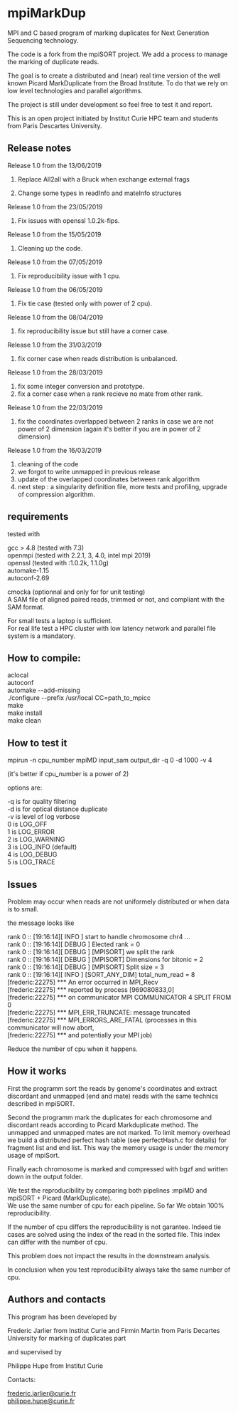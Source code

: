 # mpiMarkDup

MPI and C based program of marking duplicates for Next Generation Sequencing technology.<br /> 

The code is a fork from the mpiSORT project. We add a process to manage the marking of duplicate reads.

The goal is to create a distributed and (near) real time version of the well known Picard MarkDuplicate from the Broad Institute. To do that we rely on low level  technologies and parallel algorithms.<br />

The project is still under development so feel free to test it and report.

This is an open project initiated by Institut Curie HPC team and students from Paris Descartes University.

Release notes 
-------------

Release 1.0 from the 13/06/2019 <br />

1) Replace All2all with a Bruck when exchange external frags <br />

2) Change some types in readInfo and mateInfo structures <br />

Release 1.0 from the 23/05/2019 <br />

1) Fix issues with openssl 1.0.2k-fips. <br />

Release 1.0 from the 15/05/2019 <br />

1) Cleaning up the code. <br />

Release 1.0 from the 07/05/2019 <br />

1) Fix reproducibility issue with 1 cpu. <br />

Release 1.0 from the 06/05/2019 <br />

1) Fix tie case (tested only with power of 2 cpu). <br />

Release 1.0 from the 08/04/2019 <br />

1) fix reproducibility issue but still have a corner case.  <br />

Release 1.0 from the 31/03/2019 <br />

1) fix corner case when reads distribution is unbalanced. <br />

Release 1.0 from the 28/03/2019 <br />

1) fix some integer conversion and prototype. <br />
2) fix a corner case when a rank recieve no mate from other rank. <br />

Release 1.0 from the 22/03/2019 <br />

1) fix the coordinates overlapped between 2 ranks in case we are not power of 2 dimension (again it's better if you are in power of 2 dimension) <br />

Release 1.0 from the 16/03/2019 <br />

1) cleaning of the code <br />
2) we forgot to write unmapped in previous release <br />
3) update of the overlapped coordinates between rank algorithm <br />
4) next step : a singularity definition file, more tests and profiling, upgrade of compression algorithm. <br />   


requirements
------------

tested with 

gcc > 4.8 (tested with 7.3) <br />
openmpi (tested with 2.2.1, 3, 4.0, intel mpi 2019) <br />
openssl (tested with :1.0.2k, 1.1.0g) <br />
automake-1.15 <br />
autoconf-2.69 <br />

cmocka (optionnal and only for for unit testing) <br />
A SAM file of aligned paired reads, trimmed or not, and compliant with the SAM format. <br /> 
 
For small tests a laptop is sufficient. <br />
For real life test a HPC cluster with low latency network and parallel file system is a mandatory. <br />

How to compile:
--------------
aclocal <br />
autoconf <br />
automake --add-missing <br />
./configure --prefix /usr/local CC=path_to_mpicc <br />
make <br />
make install <br />
make clean <br />

How to test it
-------------

mpirun -n cpu_number mpiMD input_sam output_dir -q 0 -d 1000 -v 4 <br />

(it's better if cpu_number is a power of 2) <br />

options are: <br />

-q is for quality filtering <br />
-d is for optical distance duplicate <br />
-v is level of log verbose <br />
    0 is LOG_OFF  <br />
    1 is LOG_ERROR  <br />
    2 is LOG_WARNING  <br />
    3 is LOG_INFO (default) <br />
    4 is LOG_DEBUG  <br />
    5 is LOG_TRACE  <br />

Issues
------

Problem may occur when reads are not uniformely distributed or when data is to small. <br />

the message looks like

rank    0 :: [19:16:14][ INFO  ] start to handle chromosome chr4 ...<br />
rank    0 :: [19:16:14][ DEBUG ] Elected rank = 0 <br />
rank    0 :: [19:16:14][ DEBUG ] [MPISORT] we split the rank <br />
rank    0 :: [19:16:14][ DEBUG ] [MPISORT] Dimensions for bitonic = 2 <br />
rank    0 :: [19:16:14][ DEBUG ] [MPISORT] Split size             = 3 <br />
rank    0 :: [19:16:14][ INFO  ] [SORT_ANY_DIM] total_num_read = 8 <br />
[frederic:22275] *** An error occurred in MPI_Recv <br />
[frederic:22275] *** reported by process [969080833,0] <br />
[frederic:22275] *** on communicator MPI COMMUNICATOR 4 SPLIT FROM 0 <br />
[frederic:22275] *** MPI_ERR_TRUNCATE: message truncated <br />
[frederic:22275] *** MPI_ERRORS_ARE_FATAL (processes in this communicator will now abort, <br />
[frederic:22275] ***    and potentially your MPI job) <br />

Reduce the number of cpu when it happens. <br />

How it works
------------

First the programm sort the reads by genome's coordinates and extract discordant and unmapped (end and mate) reads with the same technics described in mpiSORT. <br />

Second the programm mark the duplicates for each chromosome and discordant reads according to Picard Markduplicate method. The unmapped and unmapped mates are not marked. To limit memory overhead we build a distributed perfect hash table (see perfectHash.c for details) for fragment list and end list. This way the memory usage is under the memory usage of mpiSort.  <br />

Finally each chromosome is marked and compressed with bgzf and written down in the output folder. <br />

We test the reproducibility by comparing both pipelines :mpiMD and mpiSORT + Picard (MarkDuplicate). <br />
We use the same number of cpu for each pipeline. So far We obtain 100% reproducibility. <br />

If the number of cpu differs the reproducibility is not garantee. Indeed tie cases are solved using the index of the read in the sorted file. This index can differ with the number of cpu. <br />

This problem does not impact the results in the downstream analysis. <br />

In conclusion when you test reproducibility always take the same number of cpu. <br />   

Authors and contacts
--------------------

This program has been developed by<br />

Frederic Jarlier from Institut Curie and Firmin Martin from Paris Decartes University for marking of duplicates part<br />

and supervised by <br />

Philippe Hupe from Institut Curie <br />

Contacts: <br />

frederic.jarlier@curie.fr <br />
philippe.hupe@curie.fr <br />

